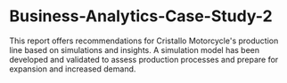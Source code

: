 # Business-Analytics-Case-Study-2
This report offers recommendations for Cristallo Motorcycle's production line based on simulations and insights. A simulation model has been developed and validated to assess production processes and prepare for expansion and increased demand.
